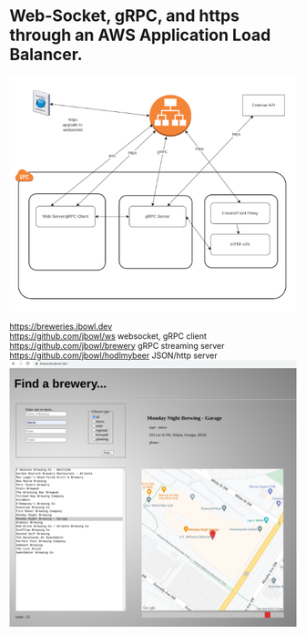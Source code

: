 # Web-Socket, gRPC, and https through an AWS Application Load Balancer.

![GitHub Logo](/images/arch.png)


https://breweries.jbowl.dev <br>
https://github.com/jbowl/ws   websocket, gRPC client <br>
https://github.com/jbowl/brewery    gRPC streaming server <br>
https://github.com/jbowl/hodlmybeer  JSON/http server <br>
![GitHub Logo](/images/breweries.png)
